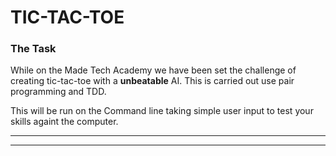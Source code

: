 # TIC-TAC-TOE

### The Task

While on the Made Tech Academy we have been set the challenge of creating tic-tac-toe with a **unbeatable** AI. This is carried out use pair programming and TDD.

This will be run on the Command line taking simple user input to test your skills againt the computer.

***
***





